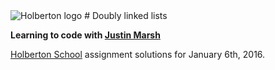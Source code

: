 <img src="https://www.holbertonschool.com/assets/holberton-logo-1cc451260ca3cd297def53f2250a9794810667c7ca7b5fa5879a569a457bf16f.png" alt="Holberton logo">
# Doubly linked lists 

**Learning to code with [Justin Marsh](https://twitter.com/dogonthecircuit)**

[Holberton School](https://www.holbertonschool.com) assignment solutions for January 6th, 2016.
